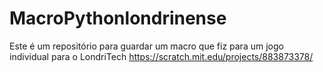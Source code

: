 # MacroPythonlondrinense
Este é um repositório para guardar um macro que fiz para um jogo individual para o LondriTech https://scratch.mit.edu/projects/883873378/
